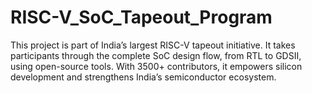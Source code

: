 # RISC-V_SoC_Tapeout_Program
This project is part of India’s largest RISC-V tapeout initiative. It takes participants through the complete SoC design flow, from RTL to GDSII, using open-source tools. With 3500+ contributors, it empowers silicon development and strengthens India’s semiconductor ecosystem.
